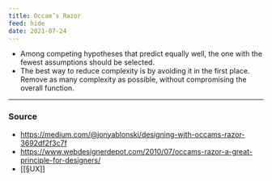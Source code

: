 ```yaml
---
title: Occam’s Razor
feed: hide
date: 2021-07-24
---
```


- Among competing hypotheses that predict equally well, the one with the fewest assumptions should be selected. 
- The best way to reduce complexity is by avoiding it in the first place. Remove as many complexity as possible, without compromising the overall function.

--- 
### Source
- https://medium.com/@jonyablonski/designing-with-occams-razor-3692df2f3c7f
- https://www.webdesignerdepot.com/2010/07/occams-razor-a-great-principle-for-designers/
- [[§UX]]